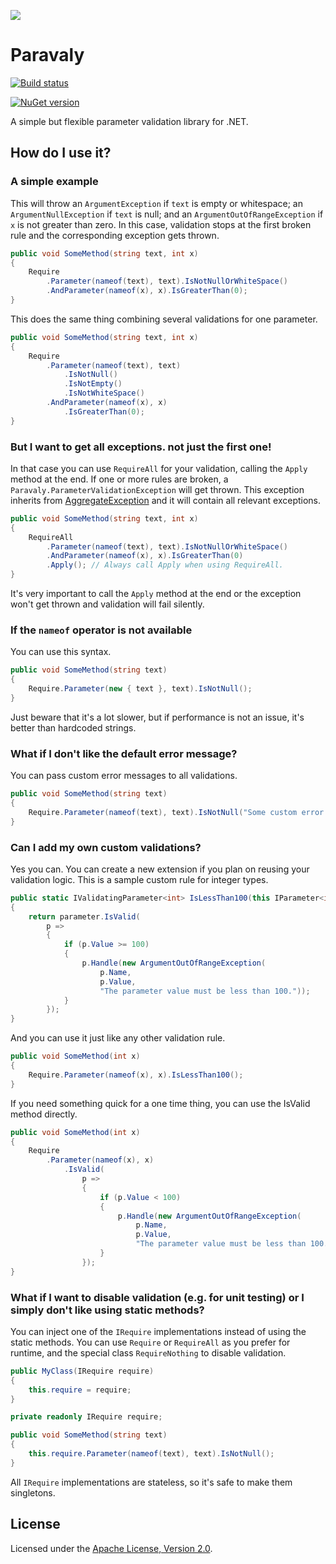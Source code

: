 ![](https://raw.github.com/jlbarreda/Paravaly/master/ParavalyIcon.png)
# Paravaly

[![Build status](https://ci.appveyor.com/api/projects/status/elwd4rq970vk9l6r?svg=true)](https://ci.appveyor.com/project/jlbarreda/paravaly)

[![NuGet version](https://badge.fury.io/nu/Paravaly.svg)](https://www.nuget.org/packages/Paravaly)

A simple but flexible parameter validation library for .NET.
## How do I use it?
### A simple example
This will throw an `ArgumentException` if `text` is empty or whitespace; an `ArgumentNullException` if
`text` is null; and an `ArgumentOutOfRangeException` if `x` is not greater than zero. In this case,
validation stops at the first broken rule and the corresponding exception gets thrown.
```csharp
public void SomeMethod(string text, int x)
{
    Require
        .Parameter(nameof(text), text).IsNotNullOrWhiteSpace()
        .AndParameter(nameof(x), x).IsGreaterThan(0);
}
```
This does the same thing combining several validations for one parameter.
```csharp
public void SomeMethod(string text, int x)
{
    Require
        .Parameter(nameof(text), text)
            .IsNotNull()
            .IsNotEmpty()
            .IsNotWhiteSpace()
        .AndParameter(nameof(x), x)
            .IsGreaterThan(0);
}
```
### But I want to get all exceptions. not just the first one!
In that case you can use `RequireAll` for your validation, calling the `Apply` method at the end.
If one or more rules are broken, a `Paravaly.ParameterValidationException` will get thrown. This
exception inherits from  [AggregateException](https://msdn.microsoft.com/en-us/library/system.aggregateexception.aspx)
and it will contain all relevant exceptions.
```csharp
public void SomeMethod(string text, int x)
{
    RequireAll
        .Parameter(nameof(text), text).IsNotNullOrWhiteSpace()
        .AndParameter(nameof(x), x).IsGreaterThan(0)
        .Apply(); // Always call Apply when using RequireAll.
}
```
It's very important to call the `Apply` method at the end or the exception won't get thrown and validation
will fail silently.
### If the `nameof` operator is not available
You can use this syntax.
```csharp
public void SomeMethod(string text)
{
    Require.Parameter(new { text }, text).IsNotNull();
}
```
Just beware that it's a lot slower, but if performance is not an issue, it's better than hardcoded strings.
### What if I don't like the default error message?
You can pass custom error messages to all validations.
```csharp
public void SomeMethod(string text)
{
    Require.Parameter(nameof(text), text).IsNotNull("Some custom error message.");
}
```
### Can I add my own custom validations?
Yes you can. You can create a new extension if you plan on reusing your validation logic. This is
a sample custom rule for integer types.
```csharp
public static IValidatingParameter<int> IsLessThan100(this IParameter<int> parameter)
{
    return parameter.IsValid(
        p =>
        {
            if (p.Value >= 100)
            {
                p.Handle(new ArgumentOutOfRangeException(
                    p.Name,
                    p.Value,
                    "The parameter value must be less than 100."));
            }
        });
}
```
And you can use it just like any other validation rule.
```csharp
public void SomeMethod(int x)
{
    Require.Parameter(nameof(x), x).IsLessThan100();
}
```
If you need something quick for a one time thing, you can use the IsValid method directly.
```csharp
public void SomeMethod(int x)
{
    Require
        .Parameter(nameof(x), x)
            .IsValid(
                p =>
                {
                    if (p.Value < 100)
                    {
                        p.Handle(new ArgumentOutOfRangeException(
                            p.Name,
                            p.Value,
                            "The parameter value must be less than 100."));
                    }
                });
}
```
### What if I want to disable validation (e.g. for unit testing) or I simply don't like using static methods?
You can inject one of the `IRequire` implementations instead of using the static methods. You can use
`Require` or `RequireAll` as you prefer for runtime, and the special class `RequireNothing` to disable validation.
```csharp
public MyClass(IRequire require)
{
    this.require = require;
}

private readonly IRequire require;

public void SomeMethod(string text)
{
    this.require.Parameter(nameof(text), text).IsNotNull();
}
```
All `IRequire` implementations are stateless, so it's safe to make them singletons.
## License
Licensed under the [Apache License, Version 2.0](https://opensource.org/licenses/Apache-2.0).
